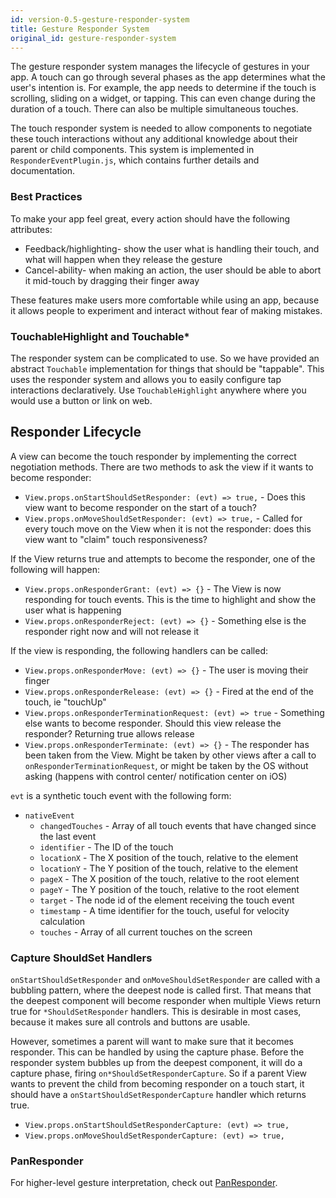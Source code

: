 ```yaml
---
id: version-0.5-gesture-responder-system
title: Gesture Responder System
original_id: gesture-responder-system
---
```


The gesture responder system manages the lifecycle of gestures in your app. A touch can go through several phases as the app determines what the user's intention is. For example, the app needs to determine if the touch is scrolling, sliding on a widget, or tapping. This can even change during the duration of a touch. There can also be multiple simultaneous touches.

The touch responder system is needed to allow components to negotiate these touch interactions without any additional knowledge about their parent or child components. This system is implemented in `ResponderEventPlugin.js`, which contains further details and documentation.

### Best Practices

To make your app feel great, every action should have the following attributes:

* Feedback/highlighting- show the user what is handling their touch, and what will happen when they release the gesture
* Cancel-ability- when making an action, the user should be able to abort it mid-touch by dragging their finger away

These features make users more comfortable while using an app, because it allows people to experiment and interact without fear of making mistakes.

### TouchableHighlight and Touchable\*

The responder system can be complicated to use. So we have provided an abstract `Touchable` implementation for things that should be "tappable". This uses the responder system and allows you to easily configure tap interactions declaratively. Use `TouchableHighlight` anywhere where you would use a button or link on web.

## Responder Lifecycle

A view can become the touch responder by implementing the correct negotiation methods. There are two methods to ask the view if it wants to become responder:

* `View.props.onStartShouldSetResponder: (evt) => true,` - Does this view want to become responder on the start of a touch?
* `View.props.onMoveShouldSetResponder: (evt) => true,` - Called for every touch move on the View when it is not the responder: does this view want to "claim" touch responsiveness?

If the View returns true and attempts to become the responder, one of the following will happen:

* `View.props.onResponderGrant: (evt) => {}` - The View is now responding for touch events. This is the time to highlight and show the user what is happening
* `View.props.onResponderReject: (evt) => {}` - Something else is the responder right now and will not release it

If the view is responding, the following handlers can be called:

* `View.props.onResponderMove: (evt) => {}` - The user is moving their finger
* `View.props.onResponderRelease: (evt) => {}` - Fired at the end of the touch, ie "touchUp"
* `View.props.onResponderTerminationRequest: (evt) => true` - Something else wants to become responder. Should this view release the responder? Returning true allows release
* `View.props.onResponderTerminate: (evt) => {}` - The responder has been taken from the View. Might be taken by other views after a call to `onResponderTerminationRequest`, or might be taken by the OS without asking (happens with control center/ notification center on iOS)

`evt` is a synthetic touch event with the following form:

* `nativeEvent`
  * `changedTouches` - Array of all touch events that have changed since the last event
  * `identifier` - The ID of the touch
  * `locationX` - The X position of the touch, relative to the element
  * `locationY` - The Y position of the touch, relative to the element
  * `pageX` - The X position of the touch, relative to the root element
  * `pageY` - The Y position of the touch, relative to the root element
  * `target` - The node id of the element receiving the touch event
  * `timestamp` - A time identifier for the touch, useful for velocity calculation
  * `touches` - Array of all current touches on the screen

### Capture ShouldSet Handlers

`onStartShouldSetResponder` and `onMoveShouldSetResponder` are called with a bubbling pattern, where the deepest node is called first. That means that the deepest component will become responder when multiple Views return true for `*ShouldSetResponder` handlers. This is desirable in most cases, because it makes sure all controls and buttons are usable.

However, sometimes a parent will want to make sure that it becomes responder. This can be handled by using the capture phase. Before the responder system bubbles up from the deepest component, it will do a capture phase, firing `on*ShouldSetResponderCapture`. So if a parent View wants to prevent the child from becoming responder on a touch start, it should have a `onStartShouldSetResponderCapture` handler which returns true.

* `View.props.onStartShouldSetResponderCapture: (evt) => true,`
* `View.props.onMoveShouldSetResponderCapture: (evt) => true,`

### PanResponder

For higher-level gesture interpretation, check out [PanResponder](panresponder.md).
